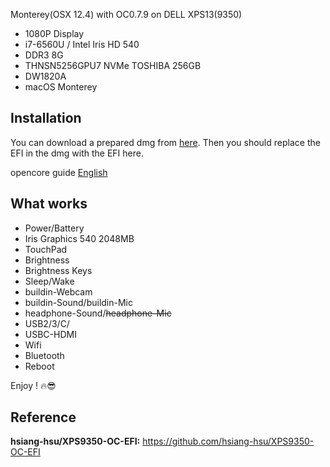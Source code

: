 Monterey(OSX 12.4) with OC0.7.9 on DELL XPS13(9350)
- 1080P Display
- i7-6560U / Intel Iris HD 540
- DDR3 8G
- THNSN5256GPU7 NVMe TOSHIBA 256GB
- DW1820A
- macOS Monterey
## Installation

You can download a prepared dmg from [here](https://blog.daliansky.net/macOS-Monterey-12.1-21C52-Release-version-with-OC-0.7.6-CLOVER-5143-and-FirPE-original-image.html#more). Then you should replace the EFI in the dmg with the EFI here.

opencore guide [English](https://dortania.github.io/OpenCore-Install-Guide/installer-guide/)

## What works

- Power/Battery
- Iris Graphics 540 2048MB
- TouchPad
- Brightness
- Brightness Keys
- Sleep/Wake
- buildin-Webcam
- buildin-Sound/buildin-Mic
- headphone-Sound/~~headphone-Mic~~
- USB2/3/C/
- USBC-HDMI
- Wifi
- Bluetooth
- Reboot

Enjoy ! 🔥😎

## Reference
**hsiang-hsu/XPS9350-OC-EFI:** https://github.com/hsiang-hsu/XPS9350-OC-EFI
